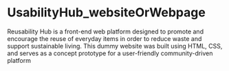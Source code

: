 # UsabilityHub_websiteOrWebpage
Reusability Hub is a front-end web platform designed to promote and encourage the reuse of everyday items in order to reduce waste and support sustainable living. This dummy website was built using HTML, CSS, and serves as a concept prototype for a user-friendly community-driven platform
